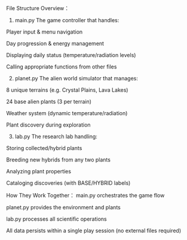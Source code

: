   File Structure Overview：
1. main.py
The game controller that handles:

Player input & menu navigation

Day progression & energy management

Displaying daily status (temperature/radiation levels)

Calling appropriate functions from other files

2. planet.py
The alien world simulator that manages:

8 unique terrains (e.g. Crystal Plains, Lava Lakes)

24 base alien plants (3 per terrain)

Weather system (dynamic temperature/radiation)

Plant discovery during exploration

3. lab.py
The research lab handling:

Storing collected/hybrid plants

Breeding new hybrids from any two plants

Analyzing plant properties

Cataloging discoveries (with BASE/HYBRID labels)

  How They Work Together：
main.py orchestrates the game flow

planet.py provides the environment and plants

lab.py processes all scientific operations

All data persists within a single play session (no external files required)
